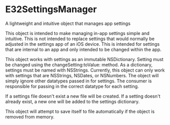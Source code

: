 # E32SettingsManager
A lightweight and intuitive object that manages app settings

This object is intended to make managing in-app settings simple and intuitive.  This is not intended to replace settings that would normally be adjusted in the settings app of an iOS device.  This is intended for settings that are internal to an app and only intended to be changed within the app.

This object works with settings as an immutable NSDictionary.  Setting must be changed using the changeSetting:toValue: method.  As a dictionary, settings must be named with NSStrings.  Currently, this object can only work with settings that are NSStrings, NSDates, or NSNumbers.  The object will simply ignore other datatypes passed in for settings.  The consumer is responsible for passing in the correct datatype for each setting.

If a settings file doesn't exist a new file will be created.  If a setting doesn't already exist, a new one will be added to the settings dictionary.

This object will attempt to save itself to file automatically if the object is removed from memory.
